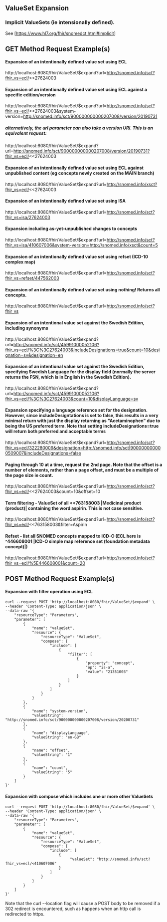 ## ValueSet Expansion

### Implicit ValueSets (ie intensionally defined). 
See  [https://www.hl7.org/fhir/snomedct.html#implicit]

## GET Method Request Example(s)

#### Expansion of an intentionally defined value set using ECL
http://localhost:8080/fhir/ValueSet/$expand?url=http://snomed.info/sct?fhir_vs=ecl/<<27624003

#### Expansion of an intentionally defined value set using ECL against a specific edition/version
http://localhost:8080/fhir/ValueSet/$expand?url=http://snomed.info/sct?fhir_vs=ecl/<<27624003&system-version=http://snomed.info/sct/900000000000207008/version/20190731

##### alternatively, the url parameter can also take a version URI.  This is an equivalent request:
http://localhost:8080/fhir/ValueSet/$expand?url=http://snomed.info/sct/900000000000207008/version/20190731?fhir_vs=ecl/<<27624003

#### Expansion of an intentionally defined value set using ECL against unpublished content (eg concepts newly created on the MAIN branch)
http://localhost:8080/fhir/ValueSet/$expand?url=http://snomed.info/xsct?fhir_vs=ecl/<<27624003

#### Expansion of an intentionally defined value set using ISA
http://localhost:8080/fhir/ValueSet/$expand?url=http://snomed.info/sct?fhir_vs=isa/27624003

#### Expansion including as-yet-unpublished changes to concepts
http://localhost:8080/fhir/ValueSet/$expand?url=http://snomed.info/sct?fhir_vs=isa/410607006&system-version=http://snomed.info/xsct&count=5

#### Expansion of an intentionally defined value set using refset (ICD-10 complex map)
http://localhost:8080/fhir/ValueSet/$expand?url=http://snomed.info/sct?fhir_vs=refset/447562003

#### Expansion of an intentionally defined value set using nothing!  Returns all concepts.
http://localhost:8080/fhir/ValueSet/$expand?url=http://snomed.info/sct?fhir_vs

#### Expansion of an intentional value set against the Swedish Edition, including synonyms
http://localhost:8080/fhir/ValueSet/$expand?url=http://snomed.info/sct/45991000052106?fhir_vs=ecl/%3C%3C27624003&includeDesignations=true&count=10&designation=sv&designation=en

#### Expansion of an intentional value set against the Swedish Edition, specifying Swedish Language for the display field (normally the server returns the FSN, which is in English in the Swedish Edition).
http://localhost:8080/fhir/ValueSet/$expand?url=http://snomed.info/sct/45991000052106?fhir_vs=ecl/%3C%3C27624003&count=10&displayLanguage=sv

#### Expansion specifying a language reference set for the designation.  However, since includeDesigntations is set to false, this results in a very minimal return with just the display returning as "Acetaminophen" due to being the US preferred term.   Note that setting includeDesignations=true will return both preferred and acceptable terms
http://localhost:8080/fhir/ValueSet/$expand?url=http://snomed.info/sct?fhir_vs=ecl/322280009&designation=http://snomed.info/sct|900000000000509007&includeDesignations=false

#### Paging through 10 at a time, request the 2nd page.  Note that the offset is a number of elements, rather than a page offset, and must be a multiple of the page size ie count.
http://localhost:8080/fhir/ValueSet/$expand?url=http://snomed.info/sct?fhir_vs=ecl/<<27624003&count=10&offset=10

#### Term filtering - ValueSet of all <<763158003 |Medicinal product (product)| containing the word aspirin.  This is not case sensitive.
http://localhost:8080/fhir/ValueSet/$expand?url=http://snomed.info/sct?fhir_vs=ecl/<<763158003&filter=Aspirin

#### Refset - list all SNOMED concepts mapped to ICD-O  (ECL here is ^446608001 |ICD-O simple map reference set (foundation metadata concept)|)
http://localhost:8080/fhir/ValueSet/$expand?url=http://snomed.info/sct?fhir_vs=ecl/%5E446608001&count=20

## POST Method Request Example(s)

#### Expansion with filter operation using ECL

```
curl --request POST 'http://localhost:8080/fhir/ValueSet/$expand' \
--header 'Content-Type: application/json' \
--data-raw '{
    "resourceType": "Parameters",
    "parameter": [
        {
            "name": "valueSet",
            "resource": {
            	"resourceType": "ValueSet",
                "compose": {
                    "include": [
                        {
                            "filter": [
                                {
                                    "property": "concept",
                                    "op": "is-a",
                                    "value": "21351003"
                                }
                            ]
                        }
                    ]
                }
            }
        },
        {
            "name": "system-version",
            "valueString": "http://snomed.info/sct/900000000000207008/version/20200731"
        },
        {
            "name": "displayLanguage",
            "valueString": "en-GB"
        },
        {
            "name": "offset",
            "valueString": "1"
        },
        {
            "name": "count",
            "valueString": "5"
        }
    ]
}'
```

#### Expansion with compose which includes one or more other ValueSets

```
curl --request POST 'http://localhost:8080/fhir/ValueSet/$expand' \
--header 'Content-Type: application/json' \
--data-raw '{
    "resourceType": "Parameters",
    "parameter": [
        {
            "name": "valueSet",
            "resource": {
            	"resourceType": "ValueSet",
                "compose": {
                    "include": [
                        {
                             "valueSet": "http://snomed.info/sct?fhir_vs=ecl/<410607006"
                        }
                    ]
                }
            }
        }
    ]
}'
```
Note that the curl --location flag will cause a POST body to be removed if a 302 redirect is encountered, such as happens when an http call is redirected to https.
